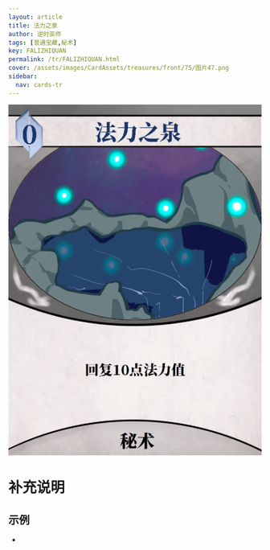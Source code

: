 ```yaml
---
layout: article
title: 法力之泉
author: 逆时巫师
tags: [普通宝藏,秘术]
key: FALIZHIQUAN
permalink: /tr/FALIZHIQUAN.html
cover: /assets/images/CardAssets/treasures/front/75/图片47.png
sidebar:
  nav: cards-tr
---
```

![](/assets/images/CardAssets/treasures/front/75/图片47.png)

# 补充说明



## 示例
* 